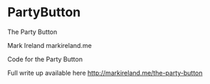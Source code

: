 # PartyButton
The Party Button

Mark Ireland
markireland.me

Code for the Party Button

Full write up available here
http://markireland.me/the-party-button